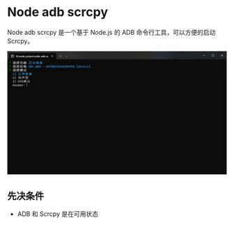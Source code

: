 # Node adb scrcpy

Node adb scrcpy 是一个基于 Node.js 的 ADB 命令行工具，可以方便的启动 Scrcpy。

![Alt text](image.png)

## 先决条件

- ADB 和 Scrcpy 是在可用状态
